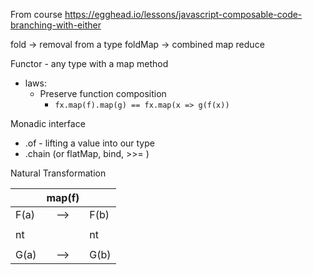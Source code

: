 
 From course
 https://egghead.io/lessons/javascript-composable-code-branching-with-either
 
 
 fold -> removal from a type
 foldMap -> combined map reduce
 
Functor - any type with a map method
* laws:
  * Preserve function composition
    * `fx.map(f).map(g) == fx.map(x => g(f(x))`

Monadic interface
 * .of - lifting a value into our type
 * .chain (or flatMap, bind, >>= )

Natural Transformation

|   |map(f)|  |
|---|:---:|---|
|F(a)|  -->   |F(b)|
|   |     |   |
|nt |     |nt |
|   |     |   |
|G(a)| -->    |G(b)|
